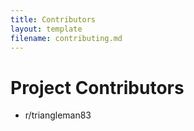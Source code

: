 ```yaml
---
title: Contributors
layout: template
filename: contributing.md
--- 
```


# Project Contributors

* r/triangleman83

